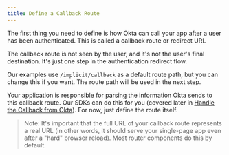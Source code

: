 ```yaml
---
title: Define a Callback Route
---
```


<!-- To sign users in, your application redirects the browser to an Okta-hosted sign-in page. Okta then redirects back to your application with information about the user. You can learn more about how this works on [Okta-hosted flows]. -->

The first thing you need to define is how Okta can call your app after a user has been authenticated. This is called a callback route or redirect URI.

The callback route is not seen by the user, and it's not the user's final destination. It's just one step in the authentication redirect flow.

<StackSelector snippet="define-route"/>

Our examples use `/implicit/callback` as a default route path, but you can change this if you want. The route path will be used in the next step.

Your application is responsible for parsing the information Okta sends to this callback route. Our SDKs can do this for you (covered later in [Handle the Callback from Okta](../-/handle-callback/)). For now, just define the route itself.

> Note: It's important that the full URL of your callback route represents a real URL (in other words, it should serve your single-page app even after a "hard" browser reload). Most router components do this by default.

<NextSectionLink/>
